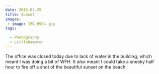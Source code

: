```yaml
---
date: 2015-02-25
title: Sunset
images: 
 - image: IMG_9584.jpg
tags:

  - Photography
  - Littlehampton
---
```

The office was closed today due to lack of water in the building, which meant I was doing a bit of WFH. It _also_ meant I could take a sneaky half hour to fire off a shot of the beautiful sunset on the beach.